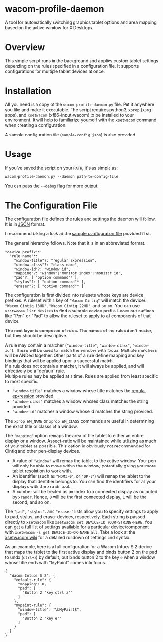 # wacom-profile-daemon
A tool for automatically switching graphics tablet options and area mapping based on the active window for X Desktops.

# Overview
This simple script runs in the background and applies custom tablet settings depending on the rules
specified in a configuration file. It supports configurations for multiple tablet devices at once.

# Installation
All you need is a copy of the `wacom-profile-daemon.py` file. Put it anywhere you like and make it executable.
The script requires python3, `xprop` (xorg-apps), and [`xsetwacom`](http://linuxwacom.sourceforge.net/wiki/index.php/Tablet_Configuration) 
(xf86-input-wacom) to be installed to your environment. It will help to familiarize yourself with the [`xsetwacom`](http://linuxwacom.sourceforge.net/wiki/index.php/Tablet_Configuration) command when creating a configuration.

A sample configuration file (`sample-config.json`) is also provided.

# Usage
If you've saved the script on your `PATH`, it's as simple as:
```
wacom-profile-daemon.py --daemon path-to-config-file
```
You can pass the `--debug` flag for more output.

# The Configuration File
The configuration file defines the rules and settings the daemon will follow. It is in 
[JSON](http://beginnersbook.com/2015/04/json-tutorial/) format.

I recommend taking a look at the 
[sample configuration file](https://github.com/cluracan/wacom-profile-daemon/blob/master/sample-config.json)
provided first.


The general hierarchy follows. Note that it is in an abbreviated format.
```
"device prefix"*:
  "rule name"*:
    "window-title"?: "regular expression",
    "window-class"?: "class name",
    "window-id"?: "window id",
    "mapping"?: "window"|"monitor index"|"monitor id",
    "pad"?: [ "option command"* ],
    "stylus"?: [ "option command"* ],
    "eraser"?: [ "option command"* ]
```

The configuration is first divided into rulesets whose keys are device prefixes. A ruleset with a key of 
`"Wacom Cintiq"` will match the devices `"Wacom Cintiq 13HD"`, `"Wacom Cintiq 22HD"`, and so on.
You can use `xsetwacom list devices` to find a suitable device prefix. Leave out suffixes like "Pen" or "Pad"
to allow the ruleset to apply to all components of that device.

The next layer is composed of rules. The names of the rules don't matter, but they should be descriptive.

A rule may contain a matcher (`"window-title"`, `"window-class"`, `"window-id"`). These will be used to match
the window with focus. Multiple matchers will be ANDed together. Other parts of a rule define mapping and
key bindings that will be applied upon a successful match.  
If a rule does not contain a matcher, it will always be applied, and will effectively be a "default" rule.  
Multiple rules may be applied at a time. Rules are applied from least specific to most specific.

* `"window-title"` matches a window whose title matches the 
[regular epxression](http://www.regular-expressions.info/tutorial.html) provided. 
* `"window-class"` matches a window whoses class matches the string provided.
* `"window-id"` matches a window whose id matches the string provided.

The `xprop WM_NAME` or `xprop WM_CLASS` commands are useful in determining the exact title 
or classs of a window.

The `"mapping"` option remaps the area of the tablet to either an entire display or a window. Aspect-ratio
will be maintained while utilizing as much of your tablet as possible. This option
is obviously not recommended for Cintiq and other pen-display devices.
 
* A value of `"window"` will remap the tablet to the active window. Your pen will only be able to
move within the window, potentially giving you more tablet resolution to work with.
* An identifier (such as `"HDMI-0"`, or `"DP-1"`) will remap the tablet to the
display that identifier belongs to. You can find the identifiers for all your displays with the `xrandr`
tool.  
* A number will be treated as an index to a connected display as outputed by `xrandr`. Hence, `0` will
  be the first connected display, `1` will be the second, and so on.

The `"pad"`, `"stylus"`. and `"eraser"` lists allow you to specify settings to apply to pad, stylus, 
and eraser devices, respectively. Each string is passed directly to `xsetwacom` like 
`xsetwacom set DEVICE-ID YOUR-STRING-HERE`. You can get a full list of settings available for a particular
device/component with `xsetwacom -s get DEVICE-ID-OR-NAME all`. Take a look at the 
[xsetwacom wiki](http://linuxwacom.sourceforge.net/wiki/index.php/Tablet_Configuration) for a detailed
rundown of settings and syntax.

As an example, here is a full configuration for a Wacom Intuos S 2 device that maps the tablet to the
first active display and binds button 2 on the pad
to undo (`ctrl+z`) by default, but binds button 2  to the key `e` when a window whose title ends with 
"MyPaint" comes into focus.

```
{
  "Wacom Intuos S 2": {
    "default-rule": {
      "mapping": 0,
      "pad": [
        "Button 2 'key ctrl z'"
      ]
    },
    "mypaint-rule": {
      "window-title": "\bMyPaint$",
      "pad": [
        "Button 2 'key e'"
      ]
    }
  }
}
```
